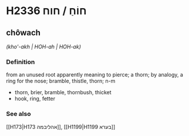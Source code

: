 # H2336 חוֹחַ / חוח

## chôwach

_(kho'-akh | HOH-ah | HOH-ak)_

### Definition

from an unused root apparently meaning to pierce; a thorn; by analogy, a ring for the nose; bramble, thistle, thorn; n-m

- thorn, brier, bramble, thornbush, thicket
- hook, ring, fetter

### See also

[[H173|H173 אהליבמה]], [[H1199|H1199 בערא]]
